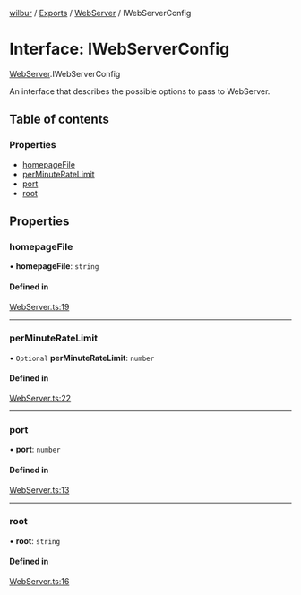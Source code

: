 [wilbur](../README.md) / [Exports](../modules.md) / [WebServer](../modules/WebServer.md) / IWebServerConfig

# Interface: IWebServerConfig

[WebServer](../modules/WebServer.md).IWebServerConfig

An interface that describes the possible options to pass to
WebServer.

## Table of contents

### Properties

- [homepageFile](WebServer.IWebServerConfig.md#homepagefile)
- [perMinuteRateLimit](WebServer.IWebServerConfig.md#perminuteratelimit)
- [port](WebServer.IWebServerConfig.md#port)
- [root](WebServer.IWebServerConfig.md#root)

## Properties

### homepageFile

• **homepageFile**: `string`

#### Defined in

[WebServer.ts:19](https://github.com/mcottontensor/PixelStreamingInfrastructure/blob/e8a95da/new_cirrus/src/WebServer.ts#L19)

___

### perMinuteRateLimit

• `Optional` **perMinuteRateLimit**: `number`

#### Defined in

[WebServer.ts:22](https://github.com/mcottontensor/PixelStreamingInfrastructure/blob/e8a95da/new_cirrus/src/WebServer.ts#L22)

___

### port

• **port**: `number`

#### Defined in

[WebServer.ts:13](https://github.com/mcottontensor/PixelStreamingInfrastructure/blob/e8a95da/new_cirrus/src/WebServer.ts#L13)

___

### root

• **root**: `string`

#### Defined in

[WebServer.ts:16](https://github.com/mcottontensor/PixelStreamingInfrastructure/blob/e8a95da/new_cirrus/src/WebServer.ts#L16)
